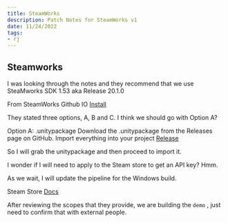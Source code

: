 ```yaml
---
title: SteamWorks
description: Patch Notes for SteamWorks v1
date: 11/24/2022
tags:
- rj
---
```


## Steamworks

I was looking through the notes and they recommend that we use SteaMworks SDK 1.53 aka Release 20.1.0

From SteamWorks Github IO [Install](https://steamworks.github.io/installation/#unity-instructions)

They stated three options, A, B and C. I think we should go with Option A?

Option A: .unitypackage
Download the .unitypackage from the Releases page on GitHub.
Import everything into your project
[Release](https://github.com/rlabrecque/Steamworks.NET/releases)

So I will grab the unitypackage and then proceed to import it.

I wonder if I will need to apply to the Steam store to get an API key? Hmm.

As we wait, I will update the pipeline for the Windows build.

Steam Store [Docs](https://partner.steamgames.com/doc/store)

After reviewing the scopes that they provide, we are building the `demo` , just need to confirm that with external people.
